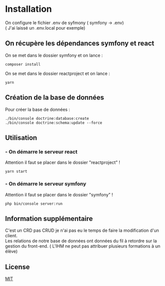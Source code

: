 # Installation

On configure le fichier .env de syfmony ( symfony -> .env)   
( J'ai laissé un .env.local pour exemple)

## On récupère les dépendances symfony et react 

On se met dans le dossier symfony et on lance : 

```
composer install
```

On se met dans le dossier reactproject et on lance : 

```
yarn
```

## Création de la base de données

Pour créer la base de données :
```
./bin/console doctrine:database:create
./bin/console doctrine:schema:update --force
```

## Utilisation
### - On démarre le serveur react
Attention il faut se placer dans le dossier "reactproject" !
```
yarn start
```

### - On démarre le serveur symfony
Attention il faut se placer dans le dossier "symfony" !
```
php bin/console server:run
```


## Information supplémentaire

C'est un CRD pas CRUD je n'ai pas eu le temps de faire la modification d'un client.  
Les relations de notre base de données ont données du fil à retordre sur la gestion du front-end.
( L'IHM ne peut pas attribuer plusieurs formations à un élève)

## License
[MIT](https://choosealicense.com/licenses/mit/)
